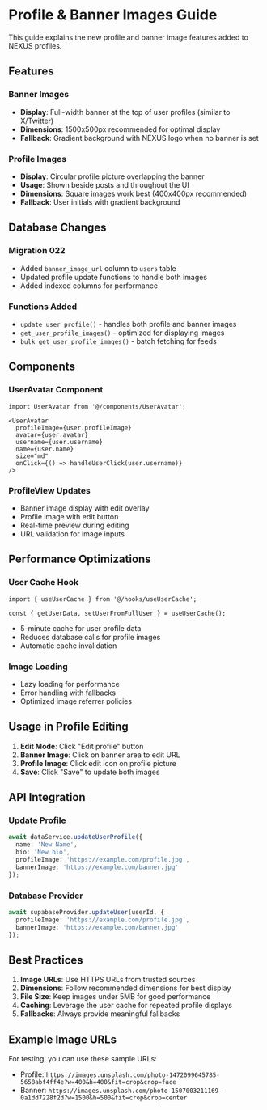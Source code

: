 # Profile & Banner Images Guide

This guide explains the new profile and banner image features added to NEXUS profiles.

## Features

### Banner Images
- **Display**: Full-width banner at the top of user profiles (similar to X/Twitter)
- **Dimensions**: 1500x500px recommended for optimal display
- **Fallback**: Gradient background with NEXUS logo when no banner is set

### Profile Images
- **Display**: Circular profile picture overlapping the banner
- **Usage**: Shown beside posts and throughout the UI
- **Dimensions**: Square images work best (400x400px recommended)
- **Fallback**: User initials with gradient background

## Database Changes

### Migration 022
- Added `banner_image_url` column to `users` table
- Updated profile update functions to handle both images
- Added indexed columns for performance

### Functions Added
- `update_user_profile()` - handles both profile and banner images
- `get_user_profile_images()` - optimized for displaying images
- `bulk_get_user_profile_images()` - batch fetching for feeds

## Components

### UserAvatar Component
```tsx
import UserAvatar from '@/components/UserAvatar';

<UserAvatar 
  profileImage={user.profileImage}
  avatar={user.avatar}
  username={user.username}
  name={user.name}
  size="md"
  onClick={() => handleUserClick(user.username)}
/>
```

### ProfileView Updates
- Banner image display with edit overlay
- Profile image with edit button
- Real-time preview during editing
- URL validation for image inputs

## Performance Optimizations

### User Cache Hook
```tsx
import { useUserCache } from '@/hooks/useUserCache';

const { getUserData, setUserFromFullUser } = useUserCache();
```

- 5-minute cache for user profile data
- Reduces database calls for profile images
- Automatic cache invalidation

### Image Loading
- Lazy loading for performance
- Error handling with fallbacks
- Optimized image referrer policies

## Usage in Profile Editing

1. **Edit Mode**: Click "Edit profile" button
2. **Banner Image**: Click on banner area to edit URL
3. **Profile Image**: Click edit icon on profile picture
4. **Save**: Click "Save" to update both images

## API Integration

### Update Profile
```typescript
await dataService.updateUserProfile({
  name: 'New Name',
  bio: 'New bio',
  profileImage: 'https://example.com/profile.jpg',
  bannerImage: 'https://example.com/banner.jpg'
});
```

### Database Provider
```typescript
await supabaseProvider.updateUser(userId, {
  profileImage: 'https://example.com/profile.jpg',
  bannerImage: 'https://example.com/banner.jpg'
});
```

## Best Practices

1. **Image URLs**: Use HTTPS URLs from trusted sources
2. **Dimensions**: Follow recommended dimensions for best display
3. **File Size**: Keep images under 5MB for good performance
4. **Caching**: Leverage the user cache for repeated profile displays
5. **Fallbacks**: Always provide meaningful fallbacks

## Example Image URLs
For testing, you can use these sample URLs:
- Profile: `https://images.unsplash.com/photo-1472099645785-5658abf4ff4e?w=400&h=400&fit=crop&crop=face`
- Banner: `https://images.unsplash.com/photo-1507003211169-0a1dd7228f2d?w=1500&h=500&fit=crop&crop=center` 